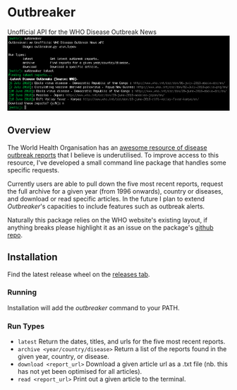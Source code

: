 # Outbreaker
Unofficial API for the WHO Disease Outbreak News
![Example View](https://raw.githubusercontent.com/mattravenhall/outbreaker/master/media/example.png)

## Overview
The World Health Organisation has an [awesome resource of disease outbreak reports](http://www.who.int/csr/don/en/) that I believe is underutilised. To improve access to this resource, I've developed a small command line package that handles some specific requests.

Currently users are able to pull down the five most recent reports, request the full archive for a given year (from 1996 onwards), country or diseases, and download or read specific articles. In the future I plan to extend *Outbreaker*'s capacities to include features such as outbreak alerts.

Naturally this package relies on the WHO website's existing layout, if anything breaks please highlight it as an issue on the package's [github repo](https://github.com/mattravenhall/outbreaker).

## Installation
Find the latest release wheel on the [releases tab](https://github.com/mattravenhall/outbreaker/releases/latest).

### Running
Installation will add the *outbreaker* command to your PATH.

### Run Types
- `latest` Return the dates, titles, and urls for the five most recent reports.
- `archive <year/country/disease>` Return a list of the reports found in the given year, country, or disease.
- `download <report_url>` Download a given article url as a .txt file (nb. this has not yet been optimised for all articles).
- `read <report_url>` Print out a given article to the terminal.
